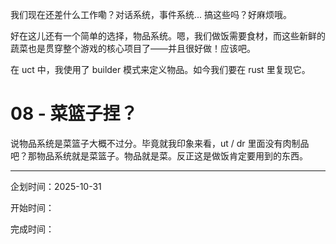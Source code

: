 我们现在还差什么工作嘞？对话系统，事件系统... 搞这些吗？好麻烦哦。

好在这儿还有一个简单的选择，物品系统。嗯，我们做饭需要食材，而这些新鲜的蔬菜也是贯穿整个游戏的核心项目了――并且很好做！应该吧。

在 uct 中，我使用了 builder 模式来定义物品。如今我们要在 rust 里复现它。

# 08 - 菜篮子捏？

说物品系统是菜篮子大概不过分。毕竟就我印象来看，ut / dr 里面没有肉制品吧？那物品系统就是菜篮子。物品就是菜。反正这是做饭肯定要用到的东西。


---

企划时间：2025-10-31

开始时间：

完成时间：
